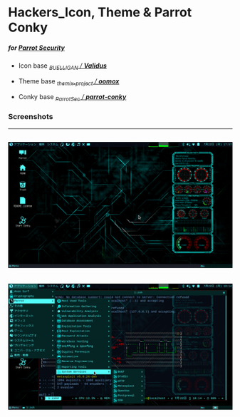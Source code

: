 # Hackers_Icon, Theme & Parrot Conky
##### for [*Parrot Security*](https://www.parrotsec.org/)

 - Icon base
*[<sub>BUELLIGAN</sub> / **Validus**](https://www.mate-look.org/p/1275784/)*

 - Theme base
*[<sub>themix-project</sub> / **oomox**](https://github.com/themix-project/oomox)*

 - Conky base
*[<sub>ParrotSec</sub> / **parrot-conky**](https://github.com/ParrotSec/parrot-conky)*

### Screenshots
---
![desktop](https://raw.githubusercontent.com/hageEX/pacit/master/screenshots/desktop-conky.png)
---
![menu](https://raw.githubusercontent.com/hageEX/pacit/master/screenshots/menu.png)
---
